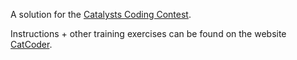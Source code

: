 A solution for the [Catalysts Coding Contest](https://register.codingcontest.org/).

Instructions + other training exercises can be found on the website [CatCoder](https://catcoder.codingcontest.org).